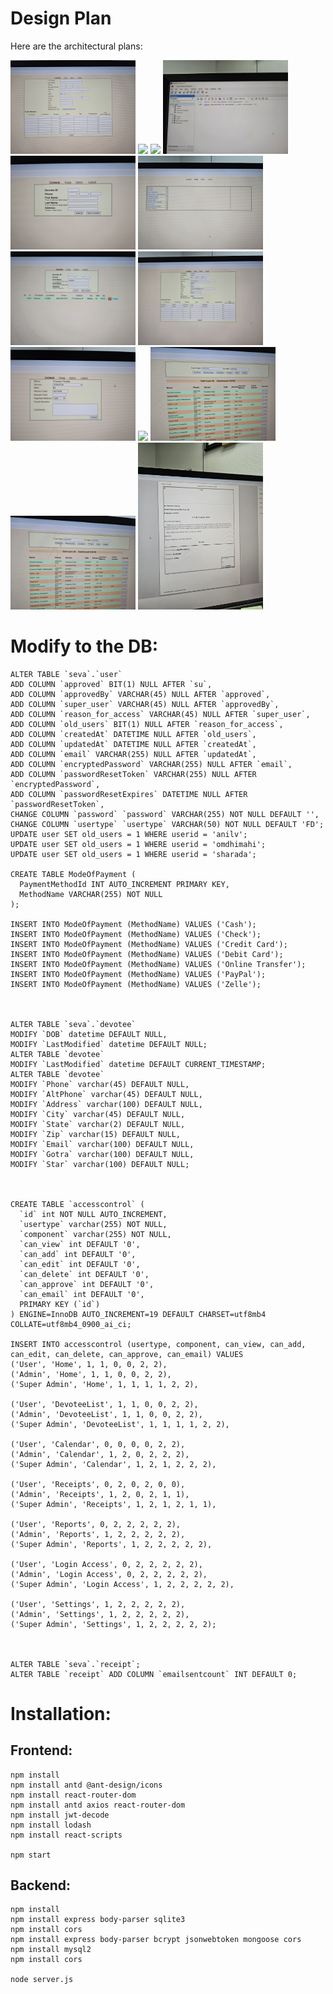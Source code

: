 # Design Plan

Here are the architectural plans:

<p float="left">
  <img src="Arch/Old_images/20240527_190413.jpg" width="200" />
  <img src="Arch/Old_images/20240527_190423.jpg" width="200" />
  <img src="Arch/Old_images/20240527_190439.jpg" width="200" />
  <img src="Arch/Old_images/20240527_190706.jpg" width="200" />
  <img src="Arch/Old_images/20240527_190407.jpg" width="200" />
  <img src="Arch/Old_images/20240527_190418.jpg" width="200" />
  <img src="Arch/Old_images/20240527_190455.jpg" width="200" />
  <img src="Arch/Old_images/20240527_190459.jpg" width="200" />
  <img src="Arch/Old_images/20240527_190510.jpg" width="200" />
  <img src="Arch/Old_images/20240527_190514.jpg" width="200" />
  <img src="Arch/Old_images/20240530_194554.jpg" width="200" />
  <img src="Arch/Old_images/20240530_194559.jpg" width="200" />
  <img src="Arch/Old_images/20240530_194721.jpg" width="200" />
</p>


# Modify to the DB:
```
ALTER TABLE `seva`.`user` 
ADD COLUMN `approved` BIT(1) NULL AFTER `su`,
ADD COLUMN `approvedBy` VARCHAR(45) NULL AFTER `approved`,
ADD COLUMN `super_user` VARCHAR(45) NULL AFTER `approvedBy`,
ADD COLUMN `reason_for_access` VARCHAR(45) NULL AFTER `super_user`,
ADD COLUMN `old_users` BIT(1) NULL AFTER `reason_for_access`,
ADD COLUMN `createdAt` DATETIME NULL AFTER `old_users`,
ADD COLUMN `updatedAt` DATETIME NULL AFTER `createdAt`,
ADD COLUMN `email` VARCHAR(255) NULL AFTER `updatedAt`,
ADD COLUMN `encryptedPassword` VARCHAR(255) NULL AFTER `email`,
ADD COLUMN `passwordResetToken` VARCHAR(255) NULL AFTER `encryptedPassword`,
ADD COLUMN `passwordResetExpires` DATETIME NULL AFTER `passwordResetToken`,
CHANGE COLUMN `password` `password` VARCHAR(255) NOT NULL DEFAULT '',
CHANGE COLUMN `usertype` `usertype` VARCHAR(50) NOT NULL DEFAULT 'FD';
UPDATE user SET old_users = 1 WHERE userid = 'anilv';
UPDATE user SET old_users = 1 WHERE userid = 'omdhimahi';
UPDATE user SET old_users = 1 WHERE userid = 'sharada';

CREATE TABLE ModeOfPayment (
  PaymentMethodId INT AUTO_INCREMENT PRIMARY KEY,
  MethodName VARCHAR(255) NOT NULL
);

INSERT INTO ModeOfPayment (MethodName) VALUES ('Cash');
INSERT INTO ModeOfPayment (MethodName) VALUES ('Check');
INSERT INTO ModeOfPayment (MethodName) VALUES ('Credit Card');
INSERT INTO ModeOfPayment (MethodName) VALUES ('Debit Card');
INSERT INTO ModeOfPayment (MethodName) VALUES ('Online Transfer');
INSERT INTO ModeOfPayment (MethodName) VALUES ('PayPal');
INSERT INTO ModeOfPayment (MethodName) VALUES ('Zelle');



ALTER TABLE `seva`.`devotee` 
MODIFY `DOB` datetime DEFAULT NULL,
MODIFY `LastModified` datetime DEFAULT NULL;
ALTER TABLE `devotee`
MODIFY `LastModified` datetime DEFAULT CURRENT_TIMESTAMP;
ALTER TABLE `devotee`
MODIFY `Phone` varchar(45) DEFAULT NULL,
MODIFY `AltPhone` varchar(45) DEFAULT NULL,
MODIFY `Address` varchar(100) DEFAULT NULL,
MODIFY `City` varchar(45) DEFAULT NULL,
MODIFY `State` varchar(2) DEFAULT NULL,
MODIFY `Zip` varchar(15) DEFAULT NULL,
MODIFY `Email` varchar(100) DEFAULT NULL,
MODIFY `Gotra` varchar(100) DEFAULT NULL,
MODIFY `Star` varchar(100) DEFAULT NULL;



CREATE TABLE `accesscontrol` (
  `id` int NOT NULL AUTO_INCREMENT,
  `usertype` varchar(255) NOT NULL,
  `component` varchar(255) NOT NULL,
  `can_view` int DEFAULT '0',
  `can_add` int DEFAULT '0',
  `can_edit` int DEFAULT '0',
  `can_delete` int DEFAULT '0',
  `can_approve` int DEFAULT '0',
  `can_email` int DEFAULT '0',
  PRIMARY KEY (`id`)
) ENGINE=InnoDB AUTO_INCREMENT=19 DEFAULT CHARSET=utf8mb4 COLLATE=utf8mb4_0900_ai_ci;

INSERT INTO accesscontrol (usertype, component, can_view, can_add, can_edit, can_delete, can_approve, can_email) VALUES
('User', 'Home', 1, 1, 0, 0, 2, 2),
('Admin', 'Home', 1, 1, 0, 0, 2, 2),
('Super Admin', 'Home', 1, 1, 1, 1, 2, 2),

('User', 'DevoteeList', 1, 1, 0, 0, 2, 2),
('Admin', 'DevoteeList', 1, 1, 0, 0, 2, 2),
('Super Admin', 'DevoteeList', 1, 1, 1, 1, 2, 2),

('User', 'Calendar', 0, 0, 0, 0, 2, 2),
('Admin', 'Calendar', 1, 2, 0, 2, 2, 2),
('Super Admin', 'Calendar', 1, 2, 1, 2, 2, 2),

('User', 'Receipts', 0, 2, 0, 2, 0, 0),
('Admin', 'Receipts', 1, 2, 0, 2, 1, 1),
('Super Admin', 'Receipts', 1, 2, 1, 2, 1, 1),

('User', 'Reports', 0, 2, 2, 2, 2, 2),
('Admin', 'Reports', 1, 2, 2, 2, 2, 2),
('Super Admin', 'Reports', 1, 2, 2, 2, 2, 2),

('User', 'Login Access', 0, 2, 2, 2, 2, 2),
('Admin', 'Login Access', 0, 2, 2, 2, 2, 2),
('Super Admin', 'Login Access', 1, 2, 2, 2, 2, 2),

('User', 'Settings', 1, 2, 2, 2, 2, 2),
('Admin', 'Settings', 1, 2, 2, 2, 2, 2),
('Super Admin', 'Settings', 1, 2, 2, 2, 2, 2);



ALTER TABLE `seva`.`receipt`;
ALTER TABLE `receipt` ADD COLUMN `emailsentcount` INT DEFAULT 0;
```

# Installation:

## Frontend:
```
npm install
npm install antd @ant-design/icons
npm install react-router-dom
npm install antd axios react-router-dom
npm install jwt-decode
npm install lodash
npm install react-scripts

npm start
```


## Backend:
```
npm install
npm install express body-parser sqlite3
npm install cors
npm install express body-parser bcrypt jsonwebtoken mongoose cors
npm install mysql2
npm install cors

node server.js
```
